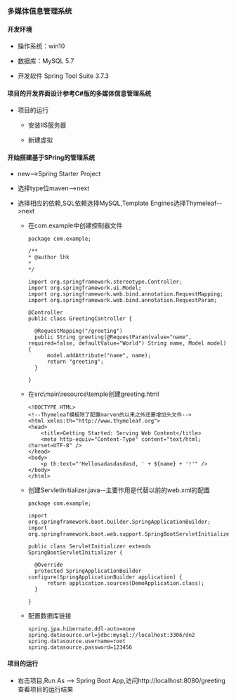 ### 多媒体信息管理系统

#### 开发环境

  + 操作系统：win10

  + 数据库：MySQL 5.7

  + 开发软件 Spring Tool Suite 3.7.3


#### 项目的开发界面设计参考C#版的多媒体信息管理系统

+ 项目的运行

    + 安装IIS服务器

    + 新建虚拟

#### 开始搭建基于SPring的管理系统

  + new-->Spring Starter Project

  + 选择type位maven-->next

  + 选择相应的依赖,SQL依赖选择MySQL,Template Engines选择Thymeleaf-->next

    + 在com.example中创建控制器文件

          package com.example;

          /**
          * @author lhk
          *
          */

          import org.springframework.stereotype.Controller;
          import org.springframework.ui.Model;
          import org.springframework.web.bind.annotation.RequestMapping;
          import org.springframework.web.bind.annotation.RequestParam;

          @Controller
          public class GreetingController {

            @RequestMapping("/greeting")
            public String greeting(@RequestParam(value="name", required=false, defaultValue="World") String name, Model model) {
                model.addAttribute("name", name);
                return "greeting";
            }

          }

    + 在src\main\resource\temple创建greeting.html

          <!DOCTYPE HTML>
          <!--Thymeleaf模板除了配置marven的以来之外还要增加头文件-->
          <html xmlns:th="http://www.thymeleaf.org">
          <head>
              <title>Getting Started: Serving Web Content</title>
              <meta http-equiv="Content-Type" content="text/html; charset=UTF-8" />
          </head>
          <body>
              <p th:text="'Hellosadasdasdasd, ' + ${name} + '!'" />
          </body>
          </html>

    + 创建ServletInitializer.java--主要作用是代替以前的web.xml的配置

          package com.example;

          import org.springframework.boot.builder.SpringApplicationBuilder;
          import org.springframework.boot.web.support.SpringBootServletInitializer;

          public class ServletInitializer extends SpringBootServletInitializer {

          	@Override
          	protected SpringApplicationBuilder configure(SpringApplicationBuilder application) {
          		return application.sources(DemoApplication.class);
          	}

          }

    + 配置数据库链接

          spring.jpa.hibernate.ddl-auto=none
          spring.datasource.url=jdbc:mysql://localhost:3306/dn2
          spring.datasource.username=root
          spring.datasource.password=123456

#### 项目的运行

+ 右击项目,Run As --> Spring Boot App,访问http://localhost:8080/greeting查看项目的运行结果
